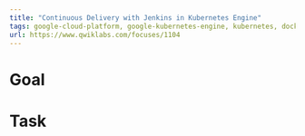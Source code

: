 ```yaml
---
title: "Continuous Delivery with Jenkins in Kubernetes Engine"
tags: google-cloud-platform, google-kubernetes-engine, kubernetes, docker, jenkins
url: https://www.qwiklabs.com/focuses/1104
---
```


# Goal


# Task
